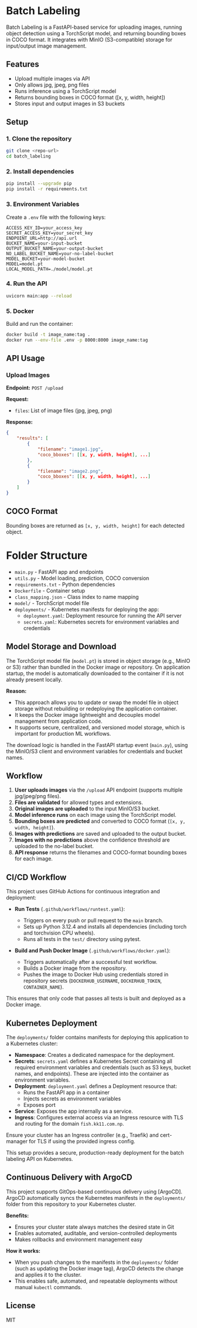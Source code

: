 # Batch Labeling

Batch Labeling is a FastAPI-based service for uploading images, running object detection using a TorchScript model, and returning bounding boxes in COCO format. It integrates with MinIO (S3-compatible) storage for input/output image management.

## Features
- Upload multiple images via API
- Only allows jpg, jpeg, png files
- Runs inference using a TorchScript model
- Returns bounding boxes in COCO format ([x, y, width, height])
- Stores input and output images in S3 buckets

## Setup

### 1. Clone the repository
```bash
git clone <repo-url>
cd batch_labeling
```

### 2. Install dependencies
```bash
pip install --upgrade pip
pip install -r requirements.txt
```

### 3. Environment Variables
Create a `.env` file with the following keys:
```
ACCESS_KEY_ID=your_access_key
SECRET_ACCESS_KEY=your_secret_key
ENDPOINT_URL=http://api.url
BUCKET_NAME=your-input-bucket
OUTPUT_BUCKET_NAME=your-output-bucket
NO_LABEL_BUCKET_NAME=your-no-label-bucket
MODEL_BUCKET=your-model-bucket
MODEL=model.pt
LOCAL_MODEL_PATH=./model/model.pt
```

### 4. Run the API
```bash
uvicorn main:app --reload
```

### 5. Docker
Build and run the container:
```bash
docker build -t image_name:tag .
docker run --env-file .env -p 8000:8000 image_name:tag
```

## API Usage

### Upload Images
**Endpoint:** `POST /upload`

**Request:**
- `files`: List of image files (jpg, jpeg, png)

**Response:**
```json
{
	"results": [
		{
			"filename": "image1.jpg",
			"coco_bboxes": [[x, y, width, height], ...]
		},
		{
			"filename": "image2.png",
			"coco_bboxes": [[x, y, width, height], ...]
		}
	]
}
```

## COCO Format
Bounding boxes are returned as `[x, y, width, height]` for each detected object.

# Folder Structure
- `main.py` - FastAPI app and endpoints
- `utils.py` - Model loading, prediction, COCO conversion
- `requirements.txt` - Python dependencies
- `Dockerfile` - Container setup
- `class_mapping.json` - Class index to name mapping
- `model/` - TorchScript model file
- `deployments/` - Kubernetes manifests for deploying the app:
	- `deployment.yaml`: Deployment resource for running the API server
	- `secrets.yaml`: Kubernetes secrets for environment variables and credentials

## Model Storage and Download

The TorchScript model file (`model.pt`) is stored in object storage (e.g., MinIO or S3) rather than bundled in the Docker image or repository. On application startup, the model is automatically downloaded to the container if it is not already present locally.

**Reason:**
- This approach allows you to update or swap the model file in object storage without rebuilding or redeploying the application container.
- It keeps the Docker image lightweight and decouples model management from application code.
- It supports secure, centralized, and versioned model storage, which is important for production ML workflows.

The download logic is handled in the FastAPI startup event (`main.py`), using the MinIO/S3 client and environment variables for credentials and bucket names.

## Workflow

1. **User uploads images** via the `/upload` API endpoint (supports multiple jpg/jpeg/png files).
2. **Files are validated** for allowed types and extensions.
3. **Original images are uploaded** to the input MinIO/S3 bucket.
4. **Model inference runs** on each image using the TorchScript model.
5. **Bounding boxes are predicted** and converted to COCO format (`[x, y, width, height]`).
6. **Images with predictions** are saved and uploaded to the output bucket.
7. **Images with no predictions** above the confidence threshold are uploaded to the no-label bucket.
8. **API response** returns the filenames and COCO-format bounding boxes for each image.

## CI/CD Workflow

This project uses GitHub Actions for continuous integration and deployment:

- **Run Tests** (`.github/workflows/runtest.yaml`):
	- Triggers on every push or pull request to the `main` branch.
	- Sets up Python 3.12.4 and installs all dependencies (including torch and torchvision CPU wheels).
	- Runs all tests in the `test/` directory using pytest.

- **Build and Push Docker Image** (`.github/workflows/docker.yaml`):
	- Triggers automatically after a successful test workflow.
	- Builds a Docker image from the repository.
	- Pushes the image to Docker Hub using credentials stored in repository secrets (`DOCKERHUB_USERNAME`, `DOCKERHUB_TOKEN`, `CONTAINER_NAME`).

This ensures that only code that passes all tests is built and deployed as a Docker image.

## Kubernetes Deployment

The `deployments/` folder contains manifests for deploying this application to a Kubernetes cluster:

- **Namespace**: Creates a dedicated namespace for the deployment.
- **Secrets**: `secrets.yaml` defines a Kubernetes Secret containing all required environment variables and credentials (such as S3 keys, bucket names, and endpoints). These are injected into the container as environment variables.
- **Deployment**: `deployment.yaml` defines a Deployment resource that:
  - Runs the FastAPI app in a container
  - Injects secrets as environment variables
  - Exposes port
- **Service**: Exposes the app internally as a service.
- **Ingress**: Configures external access via an Ingress resource with TLS and routing for the domain `fish.kk11.com.np`.

Ensure your cluster has an Ingress controller (e.g., Traefik) and cert-manager for TLS if using the provided ingress config.

This setup provides a secure, production-ready deployment for the batch labeling API on Kubernetes.

## Continuous Delivery with ArgoCD

This project supports GitOps-based continuous delivery using [ArgoCD]. ArgoCD automatically syncs the Kubernetes manifests in the `deployments/` folder from this repository to your Kubernetes cluster.

**Benefits:**
- Ensures your cluster state always matches the desired state in Git
- Enables automated, auditable, and version-controlled deployments
- Makes rollbacks and environment management easy

**How it works:**
- When you push changes to the manifests in the `deployments/` folder (such as updating the Docker image tag), ArgoCD detects the change and applies it to the cluster.
- This enables safe, automated, and repeatable deployments without manual `kubectl` commands.

## License
MIT